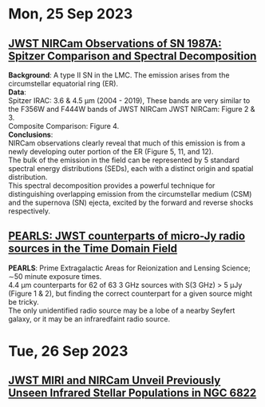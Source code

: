 # Mon, 25 Sep 2023

## [JWST NIRCam Observations of SN 1987A: Spitzer Comparison and Spectral Decomposition](https://arxiv.org/pdf/2309.13011.pdf)
**Background**: A type II SN in the LMC. The emission arises from the circumstellar equatorial ring (ER).  
**Data**:  
Spitzer IRAC: 3.6 & 4.5 µm (2004 - 2019), These bands are very similar to the F356W and F444W bands of JWST NIRCam
JWST NIRCam:  Figure 2 & 3.  
Composite Comparison: Figure 4.  
**Conclusions**:  
NIRCam observations clearly reveal that much of this emission is from a newly developing outer portion of the ER (Figure 5, 11, and 12).  
The bulk of the emission in the field can be represented by 5 standard spectral energy distributions (SEDs), each with a distinct origin and spatial distribution.  
This spectral decomposition provides a powerful technique for distinguishing overlapping emission from the circumstellar medium (CSM) and the supernova (SN) ejecta, excited by the forward and reverse shocks respectively.  


## [PEARLS: JWST counterparts of micro-Jy radio sources in the Time Domain Field](https://arxiv.org/pdf/2309.13008.pdf)
**PEARLS**: 
Prime Extragalactic Areas for Reionization and Lensing Science; ∼50 minute exposure times.  
4.4 µm counterparts for 62 of 63 3 GHz sources with S(3 GHz) > 5 µJy (Figure 1 & 2), but finding the correct counterpart for a given
source might be tricky.  
The only unidentified radio source may be a lobe of a nearby Seyfert galaxy, or it may be an infraredfaint radio source.  


# Tue, 26 Sep 2023

## [JWST MIRI and NIRCam Unveil Previously Unseen Infrared Stellar Populations in NGC 6822](https://arxiv.org/pdf/2309.13521.pdf)

